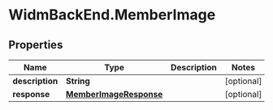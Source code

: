 # WidmBackEnd.MemberImage

## Properties

Name | Type | Description | Notes
------------ | ------------- | ------------- | -------------
**description** | **String** |  | [optional] 
**response** | [**MemberImageResponse**](MemberImageResponse.md) |  | [optional] 



